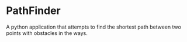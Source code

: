 # PathFinder
A python application that attempts to find the shortest path between two points with obstacles in the ways.
